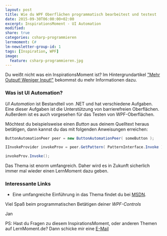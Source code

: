 ```yaml
---
layout: post
title: Wie du WPF Oberflächen programmatisch bearbeitest und testest
date: 2015-09-30T06:00:00+02:00
excerpt: InspirationsMoment - UI Automation
modified:
share: true
categories: csharp-programmieren
lernmoment: C#
lm-newsletter-group-id: 1
tags: [Inspiration, WPF]
image:
  feature: csharp-programmieren.jpg
---
```



Du weißt nicht was ein InspirationsMoment ist? Im Hintergrundartikel ["Mehr Output! Weniger Input!"](/hintergrund/mehr-output-weniger-input/) bekommst du mehr Informationen dazu.

### Was ist UI Automation?

*UI Automation* ist Bestandteil von .NET und hat verschiedene Aufgaben. Eine dieser Aufgaben ist die Unterstützung von barrierefreien Oberflächen. Außerdem ist es auch vorgesehen für das Testen von WPF-Oberflächen.

Möchtest du beispielsweise einen *Button* aus deinem Quelltext heraus betätigen, dann kannst du das mit folgenden Anweisungen erreichen:

```cs
ButtonAutomationPeer peer = new ButtonAutomationPeer( someButton );

IInvokeProvider invokeProv = peer.GetPattern( PatternInterface.Invoke ) as IInvokeProvider;

invokeProv.Invoke();
```

Das Thema ist enorm umfangreich. Daher wird es in Zukunft sicherlich immer mal wieder einen LernMoment dazu geben.

### Interessante Links 

-	Eine umfangreiche Einführung in das Thema findet du bei [MSDN](https://msdn.microsoft.com/de-de/library/ms747327(v=vs.110).aspx).

Viel Spaß beim programmatischen Betätigen deiner *WPF-Controls*

Jan


PS: Hast du Fragen zu diesem InspirationsMoment, oder anderen Themen auf LernMoment.de? Dann schicke mir eine [E-Mail](mailto:jan@lernmoment.de)
